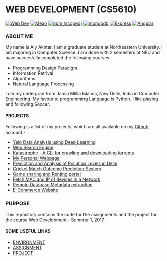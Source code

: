 # WEB DEVELOPMENT (CS5610)

[![Web Dev](https://img.shields.io/badge/Web%20Dev-CS5610-blue.svg)]()	[![Mean](https://img.shields.io/badge/Node-7.2.1-blue.svg)]()	[![npm (scoped)](https://img.shields.io/badge/npm-3.10.9-blue.svg)]()	[![mongodb](https://img.shields.io/badge/MongoDB-3.4.4-blue.svg)]()		[![Express](https://img.shields.io/badge/Express-4.15.2-blue.svg)]()	[![Angular](https://img.shields.io/badge/Angular-4.0.0-blue.svg)]()


### ABOUT ME

My name is Aly Akhtar. I am a graduate student at Northeastern University. I am majoring in Computer Science. I am done with 2 semesters at NEU and have succesfully completed the following courses:

* Programming Design Paradigm
* Information Retrival
* Algorithms
* Natural Language Processing

I did my undergrad from Jamia Millia Islamia, New Delhi, India in Computer Engineering. My favourite programming Language is Python. I like playing and following Soccer. 


#### PROJECTS

Following is a list of my projects, which are all available on my [Github](https://github.com/alyakhtar) account:- 

* [Yelp Data Analysis using Deep Learning](https://github.com/alyakhtar/husky)
* [Web Search Engine](https://github.com/alyakhtar/white-mountains)
* [Katastrophe - A CLI for crawling and downloading torrents](https://github.com/alyakhtar/Katastrophe)
* [My Personal Webpage](http://alyakhtar.com)
* [Prediction and Analysis of Pollution Levels in Delhi](https://github.com/alyakhtar/AQI-Delhi)
* [Cricket Match Outcome Prediction System](https://github.com/alyakhtar/WinTheMatch)
* [Game sharing and Renting portal](https://github.com/alyakhtar/Console-Wars)
* [Fetch MAC and IP of devices in a Network](https://github.com/alyakhtar/WifiStinson)
* [Remote Database Metadata extraction](https://github.com/alyakhtar/MetGeomi)
* [E-Commerce Website](https://github.com/alyakhtar/iBUY)

### PURPOSE

This repository contains the code for the assignments and the project for the course Web Development - Summer 1, 2017.

#### SOME USEFUL LINKS

* [ENVIRONMENT](http://akhtar-aly-webdev.herokuapp.com/)
* [ASSIGNMENT](http://akhtar-aly-webdev.herokuapp.com/assignment/index.html)
* [PROJECT](http://akhtar-aly-webdev.herokuapp.com/project/index.html)
